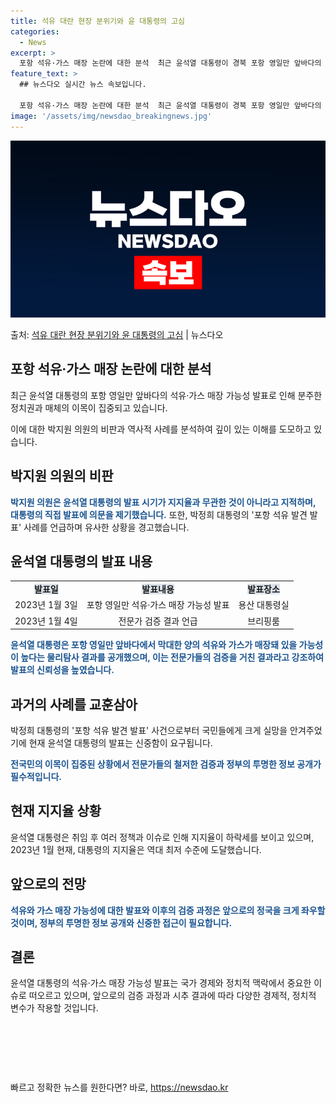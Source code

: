 ```yaml
---
title: 석유 대란 현장 분위기와 윤 대통령의 고심
categories:
  - News
excerpt: >
  포항 석유·가스 매장 논란에 대한 분석  최근 윤석열 대통령이 경북 포항 영일만 앞바다의 대규모 석유·가스 …
feature_text: >
  ## 뉴스다오 실시간 뉴스 속보입니다.

  포항 석유·가스 매장 논란에 대한 분석  최근 윤석열 대통령이 경북 포항 영일만 앞바다의 대규모 석유·가스 …
image: '/assets/img/newsdao_breakingnews.jpg'
---
```


![뉴스다오 속보](/assets/img/newsdao_breakingnews.jpg)

<p>출처: <a href="https://newsdao.kr/4052" rel="dofollow">석유 대란 현장 분위기와 윤 대통령의 고심</a> | 뉴스다오</p>

<h2 data-ke-size="size26">포항 석유·가스 매장 논란에 대한 분석</h2>
<p data-ke-size="size16">최근 윤석열 대통령의 포항 영일만 앞바다의 석유·가스 매장 가능성 발표로 인해 분주한 정치권과 매체의 이목이 집중되고 있습니다.</p>
<p data-ke-size="size16">이에 대한 박지원 의원의 비판과 역사적 사례를 분석하여 깊이 있는 이해를 도모하고 있습니다.</p>

<h2 data-ke-size="size26">박지원 의원의 비판</h2>
<p data-ke-size="size16"><b><span style="color: #1a5490;">박지원 의원은 윤석열 대통령의 발표 시기가 지지율과 무관한 것이 아니라고 지적하며, 대통령의 직접 발표에 의문을 제기했습니다.</span></b> 또한, 박정희 대통령의 '포항 석유 발견 발표' 사례를 언급하며 유사한 상황을 경고했습니다.</p>

<h2 data-ke-size="size26">윤석열 대통령의 발표 내용</h2>
<table>
    <tr>
        <td style="text-align: center; height: 17px;"><b><span style="background-color: #21538527;">발표일</span></b></td>
        <td style="text-align: center; height: 17px;"><b><span style="background-color: #21538527;">발표내용</span></b></td>
        <td style="text-align: center; height: 17px;"><b><span style="background-color: #21538527;">발표장소</span></b></td>
    </tr>
    <tr>
        <td style="text-align: center; height: 17px;">2023년 1월 3일</td>
        <td style="text-align: center; height: 17px;">포항 영일만 석유·가스 매장 가능성 발표</td>
        <td style="text-align: center; height: 17px;">용산 대통령실</td>
    </tr>
    <tr>
        <td style="text-align: center; height: 17px;">2023년 1월 4일</td>
        <td style="text-align: center; height: 17px;">전문가 검증 결과 언급</td>
        <td style="text-align: center; height: 17px;">브리핑룸</td>
    </tr>
</table>
<p data-ke-size="size16"><b><span style="color: #1a5490;">윤석열 대통령은 포항 영일만 앞바다에서 막대한 양의 석유와 가스가 매장돼 있을 가능성이 높다는 물리탐사 결과를 공개했으며, 이는 전문가들의 검증을 거친 결과라고 강조하여 발표의 신뢰성을 높였습니다.</span></b></p>

<h2 data-ke-size="size26">과거의 사례를 교훈삼아</h2>
<p data-ke-size="size16">박정희 대통령의 '포항 석유 발견 발표' 사건으로부터 국민들에게 크게 실망을 안겨주었기에 현재 윤석열 대통령의 발표는 신중함이 요구됩니다.</p>
<p data-ke-size="size16"><b><span style="color: #1a5490;">전국민의 이목이 집중된 상황에서 전문가들의 철저한 검증과 정부의 투명한 정보 공개가 필수적입니다.</span></b></p>

<h2 data-ke-size="size26">현재 지지율 상황</h2>
<p data-ke-size="size16">윤석열 대통령은 취임 후 여러 정책과 이슈로 인해 지지율이 하락세를 보이고 있으며, 2023년 1월 현재, 대통령의 지지율은 역대 최저 수준에 도달했습니다.</p>

<h2 data-ke-size="size26">앞으로의 전망</h2>
<p data-ke-size="size16"><b><span style="color: #1a5490;">석유와 가스 매장 가능성에 대한 발표와 이후의 검증 과정은 앞으로의 정국을 크게 좌우할 것이며, 정부의 투명한 정보 공개와 신중한 접근이 필요합니다.</span></b></p>

<h2 data-ke-size="size26">결론</h2>
<p data-ke-size="size16">윤석열 대통령의 석유·가스 매장 가능성 발표는 국가 경제와 정치적 맥락에서 중요한 이슈로 떠오르고 있으며, 앞으로의 검증 과정과 시추 결과에 따라 다양한 경제적, 정치적 변수가 작용할 것입니다.</p>

<p data-ke-size="size16">&nbsp;</p>
<p data-ke-size="size16">&nbsp;</p>
<p data-ke-size="size16">&nbsp;</p> 

빠르고 정확한 뉴스를 원한다면? 바로, <a href="https://newsdao.kr" rel="dofollow">https://newsdao.kr</a>


